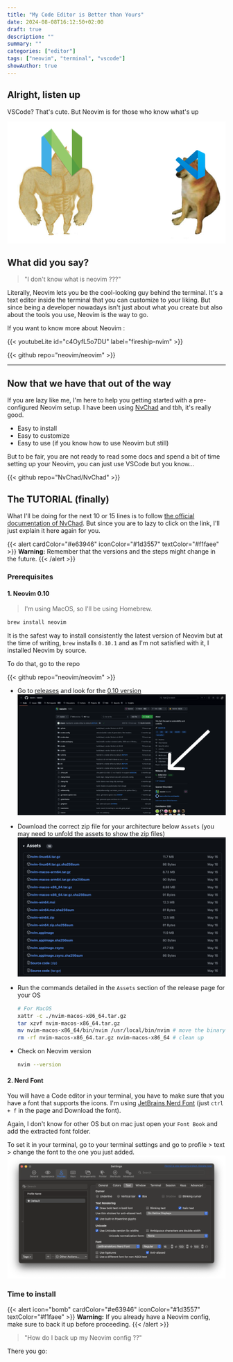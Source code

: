 ```yaml
---
title: "My Code Editor is Better than Yours"
date: 2024-08-08T16:12:50+02:00
draft: true
description: ""
summary: ""
categories: ["editor"]
tags: ["neovim", "terminal", "vscode"]
showAuthor: true
---
```


## Alright, listen up

VSCode? That's cute. But Neovim is for those who know what's up

![nvim-vsc](img/nvim-chad.png)

## What did you say?

> "I don't know what is neovim ???"

Literally, Neovim lets you be the cool-looking guy behind the terminal. It's a text editor inside the terminal that you can customize to your liking. But since being a developer nowadays isn't just about what you create but also about the tools you use, Neovim is the way to go.

If you want to know more about Neovim :

{{< youtubeLite id="c4OyfL5o7DU" label="fireship-nvim" >}}

{{< github repo="neovim/neovim" >}}

---

## Now that we have that out of the way

If you are lazy like me, I'm here to help you getting started with a pre-configured Neovim setup. I have been using [NvChad](https://nvchad.com/) and tbh, it's really good.

- Easy to install
- Easy to customize
- Easy to use (if you know how to use Neovim but still)

But to be fair, you are not ready to read some docs and spend a bit of time setting up your Neovim, you can just use VSCode but you know...

{{< github repo="NvChad/NvChad" >}}

## The TUTORIAL (finally)

What I'll be doing for the next 10 or 15 lines is to follow [the official documentation of NvChad](https://nvchad.com/docs/quickstart/install). But since you are to lazy to click on the link, I'll just explain it here again for you.

{{< alert cardColor="#e63946" iconColor="#1d3557" textColor="#f1faee" >}}
**Warning:** Remember that the versions and the steps might change in the future.
{{< /alert >}}

### Prerequisites

#### 1. Neovim 0.10

> I'm using MacOS, so I'll be using Homebrew.

```bash
brew install neovim
```

It is the safest way to install consistently the latest version of Neovim but at the time of writing, `brew` installs `0.10.1` and as I'm not satisfied with it, I installed Neovim by source.

To do that, go to the repo

{{< github repo="neovim/neovim" >}}

- Go to [releases](https://github.com/neovim/neovim/releases) and look for the [0.10 version](https://github.com/neovim/neovim/releases/tag/v0.10.0)
  ![nvim-releases](img/nvim-releases.png)
- Download the correct zip file for your architecture below `Assets` (you may need to unfold the assets to show the zip files)
  ![assets-nvim-installation](img/assets-nvim-installation.png)
- Run the commands detailed in the `Assets` section of the release page for your OS

  ```bash
  # For MacOS
  xattr -c ./nvim-macos-x86_64.tar.gz
  tar xzvf nvim-macos-x86_64.tar.gz
  mv nvim-macos-x86_64/bin/nvim /usr/local/bin/nvim # move the binary to the bin folder
  rm -rf nvim-macos-x86_64.tar.gz nvim-macos-x86_64 # clean up
  ```

- Check on Neovim version

  ```bash
  nvim --version
  ```

#### 2. Nerd Font

You will have a Code editor in your terminal, you have to make sure that you have a font that supports the icons. I'm using [JetBrains Nerd Font](https://www.nerdfonts.com/font-downloads) (just `ctrl + f` in the page and Download the font).

Again, I don't know for other OS but on mac just open your `Font Book` and add the extracted font folder.

To set it in your terminal, go to your terminal settings and go to profile > text > change the font to the one you just added.
![terminal-settings](img/terminal-settings.png)

### Time to install

{{< alert icon="bomb" cardColor="#e63946" iconColor="#1d3557" textColor="#f1faee" >}}
**Warning:** If you already have a Neovim config, make sure to back it up before proceeding.
{{< /alert >}}

> "How do I back up my Neovim config ??"

There you go:

```bash

```
